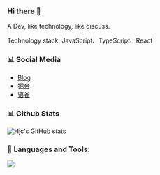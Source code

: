 ### Hi there 👋

A Dev, like technology, like discuss.

Technology stack: JavaScript、TypeScript、React

### 📊 Social Media

- [Blog](https://hjc0930.github.io/)
- [掘金](https://juejin.cn/user/87601131292839/posts)
- [语雀](https://www.yuque.com/zhidian0930/hjc)

### 📊 Github Stats

![Hjc's GitHub stats](https://github-readme-stats.vercel.app/api?username=hjc0930&count_private=true&show_icons=true)

### 🔨 Languages and Tools:
<p align="left">
  <a href="https://skillicons.dev">
    <img src="https://skillicons.dev/icons?i=git,js,html,css,ts,react,vue,scss,webpack,vite,next,nest,nodejs,vscode" />
  </a>
</p>
